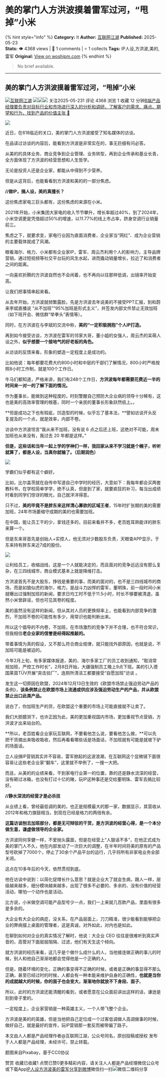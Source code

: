 # 美的掌门人方洪波摸着雷军过河，“甩掉”小米
{% hint style="info" %}
**Category:** It
**Author:** [互联网江湖](https://www.woshipm.com/u/294885)
**Published:** 2025-05-23  
**Stats:** 👁️ 4368 views | 💬 1 comments | ⭐ 1 collects
**Tags:** IP人设,方洪波,美的,雷军
**Original:** [View on woshipm.com](https://www.woshipm.com/it/6220330.html)
{% endhint %}
> No brief available.

---

## 美的掌门人方洪波摸着雷军过河，“甩掉”小米

[![](https://static.woshipm.com/TTW_USER_202108_20210826152133_8744.jpg?imageView2/1/w/72/h/72/q/100)](https://www.woshipm.com/u/294885)[互联网江湖](https://www.woshipm.com/u/294885) ![](https://static.woshipm.com/tag/1121_1@2x.png)![](https://static.woshipm.com/tag/2103_1@2x.png)![](https://static.woshipm.com/tag/2104_1@2x.png) 关注2025-05-231 评论 4368 浏览 1 收藏 12 分钟[B端产品经理要负责对目标行业和市场进行深入的分析和调研，了解客户的需求、痛点、期望和行为，找到产品的价值主张 🔗](https://ke.qidianla.com/courses/bcpm)

![](https://image.woshipm.com/2023/04/13/a96785a2-d9e9-11ed-a8b0-00163e0b5ff3.jpg)

近日，在618临近的关口，美的掌门人方洪波接受了知名媒体的访谈。

在品读过访谈的内容后，能看到方洪波是非常实在的，事无巨细有问必答。

从美的的具体业务、商业竞争到企业管理、业务转型，再到企业传承和基业长青，全方面体现了方洪波的经营思想和人生哲学。

无论是投资人还是企业家，都能从中得到不少营养。

但是从这背后，也能看看到方洪波和美的的一部分焦虑。

**//做IP，搞人设，美的真擅长？**

这份焦虑家电三巨头都有，这份焦虑的来源在小米。

2021年开始，小米集团大家电的收入节节攀升，增长率超过40%，到了2024年，小米空调更是凭借超过50%的增速，以11.77%的线上市占率，跻身空调行业销量前三。

焦虑之下，就要求变，家电行业因为直面消费者，企业家当“网红”、成为企业营销的主要载体就成了风潮。

眼看海尔、格力、小米都有企业家IP，雷军、周云杰利用个人的影响力，主导品牌营销，通过短视频等社交平台玩的风生水起，进而撬动销量增长，拉近了和消费者之间的距离。

一向喜欢折腾的方洪波自然也不会闲着，也不再向以往那样低调，出镜率开始变高。

让我们把事情串起来看。

从去年开始，方洪波就频繁露脸，先是方洪波去年说美的不接受PPT汇报，到和蔚来李斌直播说 “从不加班”“95%加班是形式主义”，并签发内部文件禁止无效加班（如下班开会、微信群“举拳头”表情等）。

同时，在方洪波在与李斌的交流中称，**美的“一定积极拥抱”个人IP打造。**

再到如今接受访谈，方洪波在雷军的邻家大哥，董小姐的女强人，周云杰的呆萌人设之外，**似乎想要一个接地气的好老板的角色。**

从访谈的反馈来看，形象的塑造一定程度上是成功的。

比如他说：每年都要花费大约800小时和中层的干部们了解情况，800小时严格按照8小时工作制，就是100个工作日。

牛马们都知道，严格来讲，我们有248个工作日，**方洪波每年都需要花费近一半的时间来一对一的了解下面的情况。**

作为董事长，能做到这种程度的，时刻警醒自己预防大企业病的领导十分稀有，这也是美的高效率管理的根基，同时一个亲民的董事长形象跃然纸上。。

**但是成功之下也有瑕疵，凹造型的时候，似乎忘了基本法，**譬如访谈开头反复提及的一个点，就是效率，内部不卷。

访谈中方洪波坦言“我从来不加班，没有说 6 点之后还上班，这绝对不可能，周末加班也从来没有，我过去 20 年都是这样。”

**但是，这些话和当年一起上学的学神们一样，我回家从来不学习就是个幌子，听听就算了，都是人设，当真你就输了。（后期润色）**

![](https://p3-sign.toutiaoimg.com/tos-cn-i-6w9my0ksvp/66884b53cba647f597862f52d1d13857~tplv-tt-origin-web:gif.jpeg?_iz=58558&from=article.pc_detail&lk3s=953192f4&x-expires=1748588841&x-signature=KPmxaFPzFrJV9jElSdr86th%2F%2Fp8%3D)

学霸们似乎都有这个癖好。

比如，比尔盖茨就在自传中写道自己中学时的经历，大意如下：我每年都会买两套教科书，在学校简单学学，绝不认真，但是到了家，就要疯狂的补习，每当出成绩时看到同学们惊讶的眼光，自己就洋洋得意。

只不过，**美的毕竟不是胖东来这样清心寡欲的区域王者**，15年时扩张期的美的需要加班，24年市场萎缩守成期的美的也需要加班。

在中国，能让员工干的少，拿钱还多的，目前来看并不多，老百姓耳熟能详的胖东来算一个。

但是东来哥首先是创始人+实控人，他无须对少数股东负责，天眼查APP显示，于东来持有胖东来近7成的股份。

![](https://p26-sign.toutiaoimg.com/tos-cn-i-6w9my0ksvp/8fb56197c2d64bd09c7bf95f27b56c5f~tplv-tt-origin-web:gif.jpeg?_iz=58558&from=article.pc_detail&lk3s=953192f4&x-expires=1748588841&x-signature=g86SIXFWTjifG9QLN7hAzDMviwk%3D)

让利给员工，收缩战线，这是一个人就能决定的，而且面对的竞争远远没有那么复杂，在三四线城市，商业模式基本上就是降维打击。

方洪波首先不是大股东，挣钱是重要的事，而美的面对的，也不是三四线城市的商场，而是如狼似虎的海尔，格力，是战斗力凶悍的雷军，董明珠，前一段时间小米就曝出过强制加班的新闻，要求日均工时不低于11.5小时，时长不够要被清退，虽然小米曾辟谣，但也可见其卷的程度。

美的虽然没有这样的新闻，但从其对人员的更换频率上，也能看到内部竞争的激烈，不加班不卷的可能性有多少，用常识也能判断出来。

所以这个倡导的不内卷，不加班，在市场激烈的竞争下并不合理，也不符合常识，但我相信**老企业家的信誉是经得起推敲的。**

带着事情为真的假设，又不那么符合商业规律，就只能找外部原因，也就是说，不加班可能是被迫的。

今年2月上旬，有多家媒体报道，美的、海尔多家工厂的员工收到通知，“取消常规加班，严控工作时长”，2月8日开始，大疆强制员工晚上9点下班。美的引入德国莱茵TÜV开展“突击验厂”，连厕所清洁工都要接受“自愿加班”访谈 。

发生这一切原因在欧盟，2024年12月13日生效的《欧盟市场禁止强迫劳动产品的条例》，**该条例禁止在欧盟市场上流通或供应涉及强迫劳动生产的产品，并从欧盟禁止出口此类产品。**

说白了，你加班生产的货，在欧盟这个重要的市场上可能直接就不让卖了。

我们大胆臆测下，也许正因为此，美的更加重视国内市场，更加重视节点营销，方洪波才出来站台的。

**所以，老百姓看企业家玩互联网，不要看他怎么说，要看他怎么做，**可以先把干货摘出来吸收吸收，然后再看看哪些话是场面话，不加班就有可能是就坡下驴的场面话。

立人设搞IP营销其实并不容易，雷军掀起的这波浪潮，在互联网这个显微镜下面很容易让这些老企业家“翻车”，这里就不举例了，一搜一大把。

而且，从美的的业绩来看，干到家电行业第一的位置，靠的还是静水流深的经营，没有砸过冰箱，也没有打过十亿的赌，玩IP这种事还是交给董明珠、雷军去搞比较好。

**//静水深流的经营才是必杀技**

从业绩上看，曾经最低调的美的，也正是规模最大的那一家，数据显示，其营收从2012年和格力旗鼓相当，到现在已经是格力的两倍有余。

**这篇访谈刨去加班部分，都是无可辩驳的干货，是方洪波的经营心得，是一个本分做生意，谦虚做领导的企业家。**

方洪波同何享健一样，不爱抛头露面，但是在经营上“人狠话不多”，在他正式成为美的掌门人不久，他在内部发动了一次巨大的调整，在半年时间将美的原有的产品型号砍掉了7000个，停止了30余个产品平台的运行，几乎将所有非家电业务全部关闭。

这点在10多年后的今天，依然贯彻到底。

他在访谈中说到：以简化促增长什么意思？就是企业大了就会生病，跟人一样，层级越来越多，细分模块越来越多，出现了很多不必要的、多余的、没有价值的经营活动，哪怕一个动作也是活动。

比方说，小米做空调可能产品型号少一点，我们一上来就几百款产品，里面有很多是多余的。

大企业有大企业的病症，没关系，在产品层面上，刀刀精准，很少能看到能够把企业的弊病摆上桌面的管理者，这是真诚，对外如此，对内也是如此。

在聊到如何对企业的真实情况了解时，他说：大企业 CEO 往往是很难听到真实声音的，高管对下面层层阻隔、过滤，他们有天生这个倾向。

就方洪波的经历来看，这几乎是个做什么成什么的人，当他接连做正确的事儿的时候，别人和他自己渐渐地都会觉得他是一个正确的人。

但是，随着环境的变化，正确的事变得不正确的时候，或者是正确的事显得不那么正确，甚至已经过时的时候，人都会有一种本能来维护自身的正确性，**也就是当你的成就越大的时候，你的面子也会变大，渐渐地你就放不下身段、面子**。

所以，此时的方洪波还能清醒的看到，或者愿意在公众面前讲出这样的话，谦逊是刻到骨子里的。

一定程度上，企业家营销是一种英雄主义，一个人带飞整个企业。

方洪波是美的的英雄，但是当他把自己定位成一个过客低调做人高调做事的时候，做好自己，就是最好的宣传，玩IP营销那一套反而被带偏了路子。

本文由人人都是产品经理作者@互联网江湖，公众号同名，原创投稿或授权 发布于人人都是产品经理，未经许可，禁止转载。

题图来自Pixabay，基于CC0协议

赞赏 收藏已收藏1 点赞已赞0更多精彩内容，请关注人人都是产品经理微信公众号或下载App[IP人设](https://www.woshipm.com/tag/ip%e4%ba%ba%e8%ae%be)[方洪波](https://www.woshipm.com/tag/%e6%96%b9%e6%b4%aa%e6%b3%a2)[美的](https://www.woshipm.com/tag/%e7%be%8e%e7%9a%84)[雷军](https://www.woshipm.com/tag/%e9%9b%b7%e5%86%9b)[分享到微博](https://service.weibo.com/share/share.php?appkey=2775287854&title=美的掌门人方洪波摸着雷军过河，“甩掉”小米&url=https://www.woshipm.com/it/6220330.html&pic=https://image.woshipm.com/2023/04/13/a96785a2-d9e9-11ed-a8b0-00163e0b5ff3.jpg)微信扫一扫![微信二维码](https://api.pwmqr.com/qrcode/create/?url=https://www.woshipm.com/it/6220330.html)分享